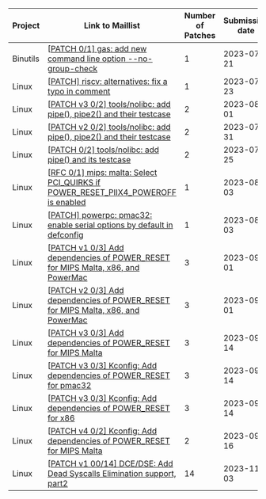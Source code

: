 | Project  | Link to Maillist                                             | Number of Patches | Submission date | Status       |
| -------- | ------------------------------------------------------------ | ----------------- | --------------- | ------------ |
| Binutils | [[PATCH 0/1\] gas: add new command line option --no-group-check ](https://sourceware.org/pipermail/binutils/2023-July/128506.html) | 1                 | 2023-07-21      | Rejected     |
| Linux    | [[PATCH\] riscv: alternatives: fix a typo in comment](https://lore.kernel.org/all/20230723165155.4896-1-tanyuan@tinylab.org/) | 1                 | 2023-07-23      | Merged       |
| Linux    | [[PATCH v3 0/2\] tools/nolibc: add pipe(), pipe2() and their testcase](https://lore.kernel.org/all/cover.1690903601.git.tanyuan@tinylab.org) | 2                 | 2023-08-01      | Merged       |
| Linux    | [[PATCH v2 0/2\] tools/nolibc: add pipe(), pipe2() and their testcase](https://lore.kernel.org/all/cover.1690733545.git.tanyuan@tinylab.org/) | 2                 | 2023-07-31      | v3 sent      |
| Linux    | [[PATCH 0/2\] tools/nolibc: add pipe() and its testcase](https://lore.kernel.org/all/cover.1690307717.git.tanyuan@tinylab.org/) | 2                 | 2023-07-25      | v2 Sent      |
| Linux    | [[RFC 0/1\] mips: malta: Select PCI_QUIRKS if POWER_RESET_PIIX4_POWEROFF is enabled](https://lore.kernel.org/lkml/cover.1690968173.git.tanyuan@tinylab.org/) | 1                 | 2023-08-03      | Under Review |
| Linux    | [[PATCH\] powerpc: pmac32: enable serial options by default in defconfig](https://lore.kernel.org/lkml/bb7b5f9958b3e3a20f6573ff7ce7c5dc566e7e32.1690982937.git.tanyuan@tinylab.org/) | 1                 | 2023-08-03      | Merged       |
| Linux    | [[PATCH v1 0/3\] Add dependencies of POWER_RESET for MIPS Malta, x86, and PowerMac](https://lore.kernel.org/lkml/20230831201727.3177853-1-tanyuan@tinylab.org/) | 3                 | 2023-09-01      | v2 Sent      |
| Linux    | [[PATCH v2 0/3\] Add dependencies of POWER_RESET for MIPS Malta, x86, and PowerMac](https://lore.kernel.org/lkml/cover.1693535514.git.tanyuan@tinylab.org/) | 3                 | 2023-09-01      | v3 Sent      |
| Linux    | [[PATCH v3 0/3\] Add dependencies of POWER_RESET for MIPS Malta](https://lore.kernel.org/all/cover.1694680448.git.tanyuan@tinylab.org/) | 3                 | 2023-09-14      | v4 Sent      |
| Linux    | [[PATCH v3 0/3\] Kconfig: Add dependencies of POWER_RESET for pmac32](https://lore.kernel.org/all/cover.1694685860.git.tanyuan@tinylab.org/) | 3                 | 2023-09-14      | Merged       |
| Linux    | [[PATCH v3 0/3\] Kconfig: Add dependencies of POWER_RESET for x86](https://lore.kernel.org/all/cover.1694687048.git.tanyuan@tinylab.org/) | 3                 | 2023-09-14      | Under Review |
| Linux    | [[PATCH v4 0/2\] Kconfig: Add dependencies of POWER_RESET for MIPS Malta](https://lore.kernel.org/all/cover.1694865711.git.tanyuan@tinylab.org/) | 2                 | 2023-09-16      | Under Review |
| Linux    | [[PATCH v1 00/14\] DCE/DSE: Add Dead Syscalls Elimination support, part2](https://lore.kernel.org/all/cover.1699025537.git.tanyuan@tinylab.org/) | 14                | 2023-11-03      | Under Review |
